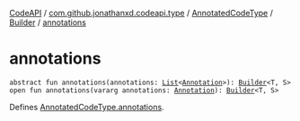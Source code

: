 [CodeAPI](../../../index.md) / [com.github.jonathanxd.codeapi.type](../../index.md) / [AnnotatedCodeType](../index.md) / [Builder](index.md) / [annotations](.)

# annotations

`abstract fun annotations(annotations: `[`List`](https://kotlinlang.org/api/latest/jvm/stdlib/kotlin.collections/-list/index.html)`<`[`Annotation`](../../../com.github.jonathanxd.codeapi.base/-annotation/index.md)`>): `[`Builder`](index.md)`<T, S>`
`open fun annotations(vararg annotations: `[`Annotation`](../../../com.github.jonathanxd.codeapi.base/-annotation/index.md)`): `[`Builder`](index.md)`<T, S>`

Defines [AnnotatedCodeType.annotations](../annotations.md).

